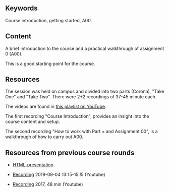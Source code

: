 ## Keywords

Course introduction, getting started, A00.



## Content

A brief introduction to the course and a practical walkthrough of assignment 0 (A00).

This is a good starting point for the course.



## Resources

The session was held on campus and divided into two parts (Corona), "Take One" and "Take Two". There were 2+2 recordings of 37-45 minute each.

The videos are found in [this playlist on YouTube](https://www.youtube.com/playlist?list=PLEtyhUSKTK3j1CnTUOZir50aN58GGQ7m6).

The first recording "Course Introduction", provides an insight into the course content and setup.

The second recording "How to work with Part = and Assignment 00", is a walkthrough of how to carry out A00.



## Resources from previous course rounds

- [HTML-presentation](https://rawgit.com/1dv525/syllabus/master/lectures/intro/index.html#/)

- [Recording](https://youtu.be/ype6gFJzLDY?t=745) 2019-09-04 13:15-15:!5 (Youtube)
- [Recording](https://youtu.be/x4jT_UrvP2Y) 2017, 48 min (Youtube)
